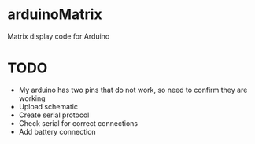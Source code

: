 # arduinoMatrix
Matrix display code for Arduino

# TODO
* My arduino has two pins that do not work, so need to confirm they are working
* Upload schematic
* Create serial protocol
* Check serial for correct connections
* Add battery connection

